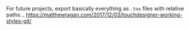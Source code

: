 For future projects, export basically everything as `.tox` files with relative paths...
https://matthewragan.com/2017/12/03/touchdesigner-working-styles-git/
